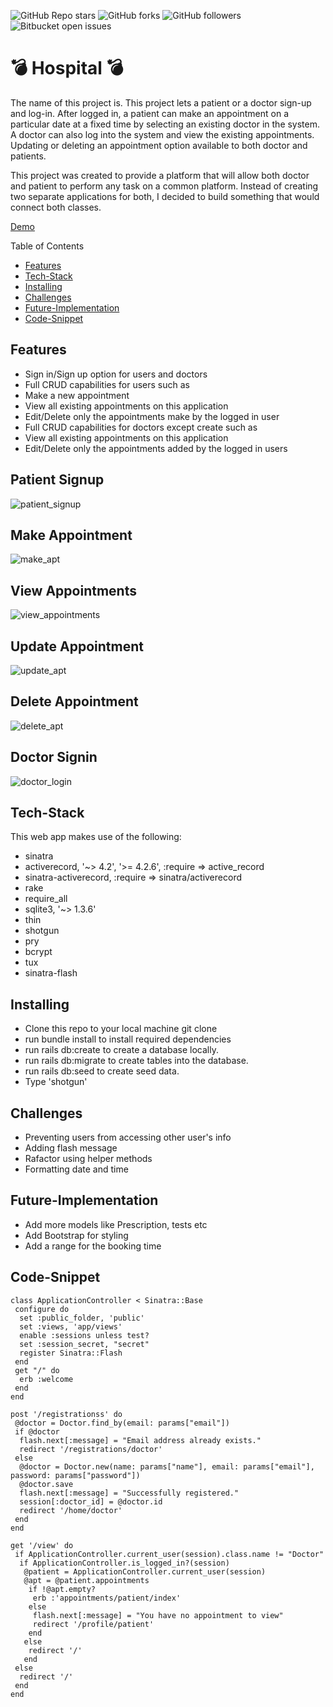 ![GitHub Repo stars](https://img.shields.io/github/stars/nabilhayet/Restaurant) ![GitHub forks](https://img.shields.io/github/forks/nabilhayet/Restaurant) ![GitHub followers](https://img.shields.io/github/followers/nabilhayet) ![Bitbucket open issues](https://img.shields.io/bitbucket/issues/nabilhayet/Restaurant)                                          
                                        <h1>:bomb: Hospital :bomb: </h1>
                                                      
The name of this project is. This project lets a patient or a doctor sign-up and log-in. After logged in, a patient can make an appointment on a particular date at a fixed time by selecting an existing doctor in the system. A doctor can also log into the system and view the existing appointments. Updating or deleting an appointment option available to both doctor and patients.

<p>This project was created to provide a platform that will allow both doctor and patient to perform any task on a common platform. Instead of creating two separate applications for both, I decided to build something that would connect both classes.</p>

<a href="https://www.youtube.com/watch?v=UWaRqHpO8fU&t=2s">Demo</a>

Table of Contents
- [Features](#features)
- [Tech-Stack](#tech-stack)
- [Installing](#installing)
- [Challenges](#challenges)
- [Future-Implementation](#future-implementation)
- [Code-Snippet](#code-snippet)
                               
## Features
<ul>
  <li>Sign in/Sign up option for users and doctors</li>
  <li>Full CRUD capabilities for users such as</li>
  <li>Make a new appointment</li>
  <li>View all existing appointments on this application</li>
  <li>Edit/Delete only the appointments make by the logged in user</li>
  <li>Full CRUD capabilities for doctors except create such as</li>
  <li>View all existing appointments on this application</li>
  <li>Edit/Delete only the appointments added by the logged in users</li>
</ul>

## Patient Signup
![patient_signup](https://user-images.githubusercontent.com/33500404/109451153-c7843200-7a1a-11eb-8b48-f0f60eb2d7c5.gif)

## Make Appointment 
![make_apt](https://user-images.githubusercontent.com/33500404/109450955-4167eb80-7a1a-11eb-822f-bd2304fed853.gif)

## View Appointments
![view_appointments](https://user-images.githubusercontent.com/33500404/109449771-45463e80-7a17-11eb-95d5-de1bfa07804c.gif)

## Update Appointment
![update_apt](https://user-images.githubusercontent.com/33500404/109450657-69a31a80-7a19-11eb-9c4f-404457be3cbe.gif)

## Delete Appointment
![delete_apt](https://user-images.githubusercontent.com/33500404/109450245-6eb39a00-7a18-11eb-923e-e50ed9e827f1.gif)

## Doctor Signin
![doctor_login](https://user-images.githubusercontent.com/33500404/109450502-05805680-7a19-11eb-90f2-0b78c6bad6fc.gif)

## Tech-Stack
<p>This web app makes use of the following:</p>

* sinatra
* activerecord, '~> 4.2', '>= 4.2.6', :require => active_record
* sinatra-activerecord, :require => sinatra/activerecord
* rake
* require_all
* sqlite3, '~> 1.3.6'
* thin
* shotgun
* pry
* bcrypt
* tux
* sinatra-flash

## Installing
<ul>
   <li> Clone this repo to your local machine git clone <this-repo-url></li>
   <li> run bundle install to install required dependencies</li>
   <li> run rails db:create to create a database locally.</li>
   <li> run rails db:migrate to create tables into the database.</li>
   <li> run rails db:seed to create seed data.</li>
   <li> Type 'shotgun'</li>
</ul>
        
## Challenges
<ul>
  <li> Preventing users from accessing other user's info</li>
  <li> Adding flash message</li>
  <li> Rafactor using helper methods</li>
  <li> Formatting date and time </li>
</ul>

## Future-Implementation
<ul>
  <li> Add more models like Prescription, tests etc</li>
  <li> Add Bootstrap for styling</li>
  <li> Add a range for the booking time</li>
</ul>

## Code-Snippet 

```
class ApplicationController < Sinatra::Base
 configure do
  set :public_folder, 'public'
  set :views, 'app/views'
  enable :sessions unless test?
  set :session_secret, "secret"
  register Sinatra::Flash
 end
 get "/" do
  erb :welcome
 end
end
```

```
post '/registrationss' do
 @doctor = Doctor.find_by(email: params["email"])
 if @doctor
  flash.next[:message] = "Email address already exists."
  redirect '/registrations/doctor'
 else
  @doctor = Doctor.new(name: params["name"], email: params["email"], password: params["password"])
  @doctor.save
  flash.next[:message] = "Successfully registered."
  session[:doctor_id] = @doctor.id
  redirect '/home/doctor'
 end
end
```

```
get '/view' do
 if ApplicationController.current_user(session).class.name != "Doctor"
  if ApplicationController.is_logged_in?(session)
   @patient = ApplicationController.current_user(session)
   @apt = @patient.appointments
    if !@apt.empty?
     erb :'appointments/patient/index'
    else
     flash.next[:message] = "You have no appointment to view"
     redirect '/profile/patient'
    end
   else
    redirect '/'
   end
 else
  redirect '/'
 end
end
```




